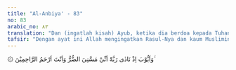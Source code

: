```yaml
---
title: "Al-Anbiya' - 83"
no: 83
arabic_no: ٨٣
translation: "Dan (ingatlah kisah) Ayub, ketika dia berdoa kepada Tuhannya, “(Ya Tuhanku), sungguh, aku telah ditimpa penyakit, padahal Engkau Tuhan Yang Maha Penyayang dari semua yang penyayang.”"
tafsir: "Dengan ayat ini Allah mengingatkan Rasul-Nya dan kaum Muslimin kepada kisah Nabi Ayyub a.s. yang ditimpa suatu penyakit yang berat sehingga berdoa memohon pertolongan Tuhannya untuk melenyapkan penyakitnya itu, karena ia yakin bahwa Allah amat penyayang.\n\nPendapat ulama lain mengatakan bahwa Nabi Ayyub pada ayat ini hanya mencurahkan isi hatinya kepada Allah seraya mengagungkan kebesaran Allah Yang Maha Pengasih dan Penyayang. \n\nWalaupun berbeda-beda riwayat yang diperoleh tentang Nabi Ayyub, baik mengenai pribadinya, masa hidupnya dan macam penyakit yang dideritanya, namun ada hal-hal yang dapat dipastikan tentang dirinya, yaitu bahwa dialah seorang hamba Allah yang saleh, telah mendapat cobaan dari Allah, baik mengenai harta benda, keluarga, dan anak-anaknya, maupun cobaan yang menimpa dirinya sendiri. Dan penyakit yang dideritanya adalah berat. Meskipun demikian semua cobaan itu dihadapinya dengan sabar dan tawakkal serta memohon pertolongan dari Allah dan sedikit pun tidak mengurangi keimanan dan ibadahnya kepada Allah."
---
```

۞ وَاَيُّوْبَ اِذْ نَادٰى رَبَّهٗٓ اَنِّيْ مَسَّنِيَ الضُّرُّ وَاَنْتَ اَرْحَمُ الرَّاحِمِيْنَ ۚ